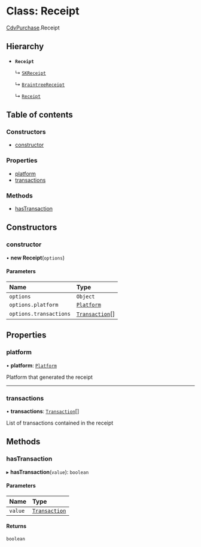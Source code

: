 # Class: Receipt

[CdvPurchase](../modules/CdvPurchase.md).Receipt

## Hierarchy

- **`Receipt`**

  ↳ [`SKReceipt`](CdvPurchase.AppleAppStore.SKReceipt.md)

  ↳ [`BraintreeReceipt`](CdvPurchase.Braintree.BraintreeReceipt.md)

  ↳ [`Receipt`](CdvPurchase.GooglePlay.Receipt.md)

## Table of contents

### Constructors

- [constructor](CdvPurchase.Receipt.md#constructor)

### Properties

- [platform](CdvPurchase.Receipt.md#platform)
- [transactions](CdvPurchase.Receipt.md#transactions)

### Methods

- [hasTransaction](CdvPurchase.Receipt.md#hastransaction)

## Constructors

### constructor

• **new Receipt**(`options`)

#### Parameters

| Name | Type |
| :------ | :------ |
| `options` | `Object` |
| `options.platform` | [`Platform`](../enums/CdvPurchase.Platform.md) |
| `options.transactions` | [`Transaction`](CdvPurchase.Transaction.md)[] |

## Properties

### platform

• **platform**: [`Platform`](../enums/CdvPurchase.Platform.md)

Platform that generated the receipt

___

### transactions

• **transactions**: [`Transaction`](CdvPurchase.Transaction.md)[]

List of transactions contained in the receipt

## Methods

### hasTransaction

▸ **hasTransaction**(`value`): `boolean`

#### Parameters

| Name | Type |
| :------ | :------ |
| `value` | [`Transaction`](CdvPurchase.Transaction.md) |

#### Returns

`boolean`
